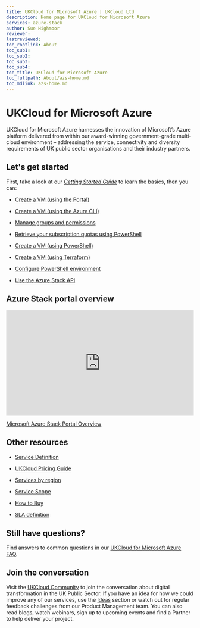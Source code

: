 ```yaml
---
title: UKCloud for Microsoft Azure | UKCloud Ltd
description: Home page for UKCloud for Microsoft Azure
services: azure-stack
author: Sue Highmoor
reviewer:
lastreviewed: 
toc_rootlink: About
toc_sub1: 
toc_sub2:
toc_sub3:
toc_sub4:
toc_title: UKCloud for Microsoft Azure
toc_fullpath: About/azs-home.md
toc_mdlink: azs-home.md
---
```


# UKCloud for Microsoft Azure

UKCloud for Microsoft Azure harnesses the innovation of Microsoft’s Azure platform delivered from within our award-winning government-grade multi-cloud environment – addressing the service, connectivity and diversity requirements of UK public sector organisations and their industry partners.

## Let's get started

First, take a look at our [*Getting Started Guide*](azs-gs.md) to learn the basics, then you can:

<div class="row">
  <div class="col-md-3"><ul><li><p><a href="https://docs.ukcloud.com/articles/azure/azs-how-create-vm.html">Create a VM (using the Portal)</a></p></ul></div>
  <div class="col-md-3"><ul><li><p><a href="https://docs.ukcloud.com/articles/azure/azs-how-create-vm-cli.html">Create a VM (using the Azure CLI)</a></p></ul></div>
  <div class="col-md-3"><ul><li><p><a href="https://docs.ukcloud.com/articles/azure/azs-how-manage-azure-group.html">Manage groups and permissions</a></p></ul></div>
  <div class="col-md-3"><ul><li><p><a href="https://docs.ukcloud.com/articles/azure/azs-how-retrieve-quota-ps.html">Retrieve your subscription quotas using PowerShell</a></p></ul></div>
</div>

<div class="row">
  <div class="col-md-3"><ul><li><p><a href="https://docs.ukcloud.com/articles/azure/azs-how-create-vm-ps.html">Create a VM (using PowerShell)</a></p></ul></div>
  <div class="col-md-3"><ul><li><p><a href="https://docs.ukcloud.com/articles/azure/azs-how-create-vm-terraform.html">Create a VM (using Terraform)</a></p></ul></div>
  <div class="col-md-3"><ul><li><p><a href="https://docs.ukcloud.com/articles/azure/azs-how-configure-powershell-users.html">Configure PowerShell environment</a></p></ul></div>
  <div class="col-md-3"><ul><li><p><a href="https://docs.ukcloud.com/articles/azure/azs-how-use-azure-api.html">Use the Azure Stack API</a></p></ul></div>
</div>

## Azure Stack portal overview

<div class="row">
  <div class="col-md-6">
    <div style="padding:56.25% 0 0 0;position:relative;">
      <iframe src="https://player.vimeo.com/video/305064724?color=ffffff&title=0&byline=0&portrait=0" style="position:absolute;top:0;left:0;width:100%;height:100%;" frameborder="0" webkitallowfullscreen mozallowfullscreen allowfullscreen>
      </iframe>
    </div>
    <p><a href="https://vimeo.com/305064724">Microsoft Azure Stack Portal Overview</a></p>
  </div>
  <div class="col-md-6"></div>
</div>
<script src="https://player.vimeo.com/api/player.js"></script>

## Other resources

<div class="row">
  <div class="col-md-4"><ul><li><p><a href="https://docs.ukcloud.com/articles/azure/azs-sd.md">Service Definition</a></p></ul></div>
  <div class="col-md-4"><ul><li><p><a href="https://ukcloud.com/wp-content/uploads/2019/06/ukcloud-pricing-guide-11.0.pdf">UKCloud Pricing Guide</a></p></ul></div>
  <div class="col-md-4"><ul><li><p><a href="https://docs.ukcloud.com/articles/other/other-ref-services-by-region.html">Services by region</a></p></ul></div>
</div>

<div class="row">
  <div class="col-md-4"><ul><li><p><a href="https://docs.ukcloud.com/articles/azure/azs-sco.md">Service Scope</a></p></ul></div>
  <div class="col-md-4"><ul><li><p><a href="https://ukcloud.com/how-to-buy/">How to Buy</a></p></ul></div>
  <div class="col-md-4"><ul><li><p><a href="https://docs.ukcloud.com/articles/other/other-ref-sla-definition.html">SLA definition</a></p></ul></div>
</div>

## Still have questions?

Find answers to common questions in our [UKCloud for Microsoft Azure FAQ](azs-faq.md).

## Join the conversation

Visit the <a href="https://community.ukcloud.com">UKCloud Community</a> to join the conversation about digital transformation in the UK Public Sector. If you have an idea for how we could improve any of our services, use the <a href="https://community.ukcloud.com/ideas">Ideas</a> section or watch out for regular feedback challenges from our Product Management team. You can also read blogs, watch webinars, sign up to upcoming events and find a Partner to help deliver your project.
